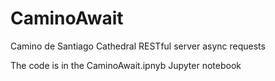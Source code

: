 # CaminoAwait
 Camino de Santiago Cathedral RESTful server async requests

The code is in the CaminoAwait.ipnyb Jupyter notebook
